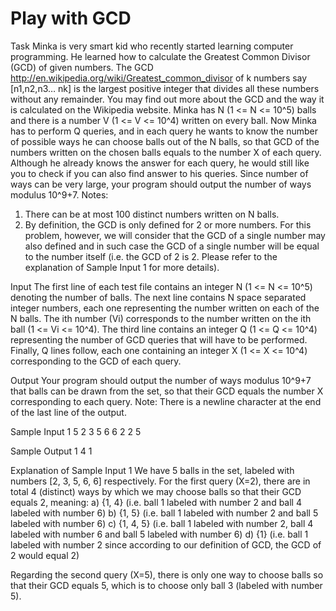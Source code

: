 # Play with GCD
Task
Minka is very smart kid who recently started learning computer programming. 
He learned how to calculate the Greatest Common Divisor (GCD) of given numbers. The GCD http://en.wikipedia.org/wiki/Greatest_common_divisor of k numbers say [n1,n2,n3… nk] is the largest positive integer that divides all these numbers without any remainder. You may find out more about the GCD and the way it is calculated on the Wikipedia website. 
Minka has N (1 <= N <= 10^5) balls and there is a number V (1 <= V <= 10^4) written on every ball. Now Minka has to perform Q queries, and in each query he wants to know the number of possible ways he can choose balls out of the N balls, so that GCD of the numbers written on the chosen balls equals to the number X of each query. Although he already knows the answer for each query, he would still like you to check if you can also find answer to his queries. 
Since number of ways can be very large, your program should output the number of ways modulus 10^9+7. 
Notes: 
1) There can be at most 100 distinct numbers written on N balls. 
2) By definition, the GCD is only defined for 2 or more numbers. For this problem, however, we will consider that the GCD of a single number may also defined and in such case the GCD of a single number will be equal to the number itself (i.e. the GCD of 2 is 2. Please refer to the explanation of Sample Input 1 for more details).

Input
The first line of each test file contains an integer N (1 <= N <= 10^5) denoting the number of balls. 
The next line contains N space separated integer numbers, each one representing the number written on each of the N balls. The ith number (Vi) corresponds to the number written on the ith ball (1 <= Vi <= 10^4). 
The third line contains an integer Q (1 <= Q <= 10^4) representing the number of GCD queries that will have to be performed. 
Finally, Q lines follow, each one containing an integer X (1 <= X <= 10^4) corresponding to the GCD of each query.

Output
Your program should output the number of ways modulus 10^9+7 that balls can be drawn from the set, so that their GCD equals the number X corresponding to each query. 
Note: There is a newline character at the end of the last line of the output.

Sample Input 1
5 
2 3 5 6 6 
2 
2 
5

Sample Output 1
4 
1

Explanation of Sample Input 1
We have 5 balls in the set, labeled with numbers [2, 3, 5, 6, 6] respectively. For the first query (X=2), there are in total 4 (distinct) ways by which we may choose balls so that their GCD equals 2, meaning: 
a) {1, 4} (i.e. ball 1 labeled with number 2 and ball 4 labeled with number 6) 
b) {1, 5} (i.e. ball 1 labeled with number 2 and ball 5 labeled with number 6) 
c) {1, 4, 5} (i.e. ball 1 labeled with number 2, ball 4 labeled with number 6 and ball 5 labeled with number 6) 
d) {1} (i.e. ball 1 labeled with number 2 since according to our definition of GCD, the GCD of 2 would equal 2)

Regarding the second query (X=5), there is only one way to choose balls so that their GCD equals 5, which is to choose only ball 3 (labeled with number 5).